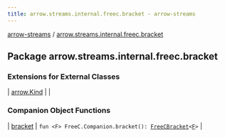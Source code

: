 ```yaml
---
title: arrow.streams.internal.freec.bracket - arrow-streams
---
```


[arrow-streams](../index.html) / [arrow.streams.internal.freec.bracket](./index.html)

## Package arrow.streams.internal.freec.bracket

### Extensions for External Classes

| [arrow.Kind](arrow.-kind/index.html) |  |

### Companion Object Functions

| [bracket](bracket.html) | `fun <F> FreeC.Companion.bracket(): `[`FreeCBracket`](../arrow.streams.internal/-free-c-bracket/index.html)`<`[`F`](bracket.html#F)`>` |

